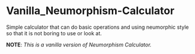 # Vanilla_Neumorphism-Calculator

Simple calculator that can do basic operations and using neumorphic style so that it is not boring to use or look at.

**NOTE**: *This is a vanilla version of Neumorphism Calculator.*

